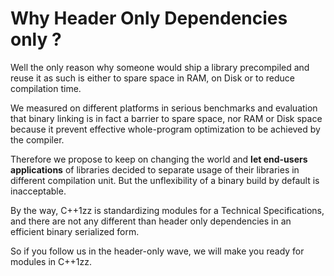 # Why Header Only Dependencies only ?
Well the only reason why someone would ship a library precompiled and reuse it as such is either to spare space in RAM, on Disk or to reduce compilation time.

We measured on different platforms in serious benchmarks and evaluation that binary linking is in fact a barrier to spare space, nor RAM or Disk space because it prevent effective whole-program optimization to be achieved by the compiler.

Therefore we propose to keep on changing the world and **let end-users applications** of libraries decided to separate usage of their libraries in different compilation unit. But the unflexibility of a binary build by default is inacceptable.

By the way, C++1zz is standardizing modules for a Technical Specifications, and there are not any different than header only dependencies in an efficient binary serialized form.

So if you follow us in the header-only wave, we will make you ready for modules in C++1zz.
